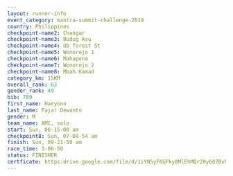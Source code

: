 ```yaml
---
layout: runner-info 
event_category: mantra-summit-challenge-2019 
country: Philippines
checkpoint-name2: Changar
checkpoint-name3: Budug Asu
checkpoint-name4: Ub forest St
checkpoint-name5: Wonorejo 1
checkpoint-name6: Mahapena
checkpoint-name7: Wonorejo 2
checkpoint-name8: Mbah Kamad
category_km: 15KM 
overall_rank: 63
gender_rank: 49
bib: 789
first_name: Haryono
last_name: Fajar Dewanto
gender: M
team_name: AMC, solo
start: Sun, 06-15-00 am
checkpoint8: Sun, 07-08-54 am
finish: Sun, 09-21-50 am
race_time: 3-06-50
status: FINISHER
certficate: https:drive.google.com/file/d/1iYN5yF6GPky8MlEhMQr29y607Bxh41mi/view?usp=sharing
---
```

